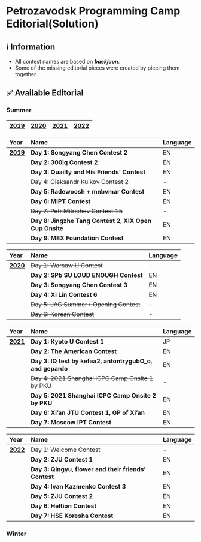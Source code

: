# Petrozavodsk Programming Camp Editorial(Solution)


## :information_source: Information
* All contest names are based on ***baekjoon***.
* Some of the missing editorial pieces were created by piecing them together.

## :white_check_mark: Available Editorial
### Summer
| [**2019**](../../tree/main/Summer%202019) | [**2020**](../../tree/main/Summer%202020) | [**2021**](../../tree/main/Summer%202021) | [**2022**](../../tree/main/Summer%202022) |
|-|-|-|-|

|Year|Name|Language|
|:-|:-|:-|
| [**2019**](../../tree/main/Summer%202019) | **Day 1: Songyang Chen Contest 2** | EN |
| | **Day 2: 300iq Contest 2** | EN |
| | **Day 3: Quailty and His Friends’ Contest** | EN |
| | ~~Day 4: Oleksandr Kulkov Contest 2~~ | - |
| | **Day 5: Radewoosh + mnbvmar Contest** | EN |
| | **Day 6: MIPT Contest** | EN |
| | ~~Day 7: Petr Mitrichev Contest 15~~ | - |
| | **Day 8: Jingzhe Tang Contest 2, XIX Open Cup Onsite** | EN |
| | **Day 9: MEX Foundation Contest** | EN |

|Year|Name|Language|
|:-|:-|:-|
| [**2020**](../../tree/main/Summer%202020) | ~~Day 1: Warsaw U Contest~~ | - |
| | **Day 2: SPb SU LOUD ENOUGH Contest** | EN |
| | **Day 3: Songyang Chen Contest 3** | EN |
| | **Day 4: Xi Lin Contest 6** | EN |
| | ~~Day 5: JAG Summer+ Opening Contest~~ | - |
| | ~~Day 6: Korean Contest~~ | - |

|Year|Name|Language|
|:-|:-|:-|
| [**2021**](../../tree/main/Summer%202021) | **Day 1: Kyoto U Contest 1** | JP |
| | **Day 2: The American Contest** | EN |
| | **Day 3: IQ test by kefaa2, antontrygubO_o, and gepardo** | EN |
| | ~~Day 4: 2021 Shanghai ICPC Camp Onsite 1 by PKU~~ | - |
| | **Day 5: 2021 Shanghai ICPC Camp Onsite 2 by PKU** | EN |
| | **Day 6: Xi’an JTU Contest 1, GP of Xi’an** | EN |
| | **Day 7: Moscow IPT Contest** | EN |

|Year|Name|Language|
|:-|:-|:-|
| [**2022**](../../tree/main/Summer%202022) | ~~Day 1: Welcome Contest~~ | - |
| | **Day 2: ZJU Contest 1** | EN |
| | **Day 3: Qingyu, flower and their friends’ Contest** | EN |
| | **Day 4: Ivan Kazmenko Contest 3** | EN |
| | **Day 5: ZJU Contest 2** | EN |
| | **Day 6: Heltion Contest** | EN |
| | **Day 7: HSE Koresha Contest** | EN |
### Winter
